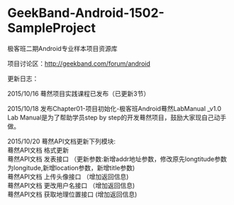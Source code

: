 # GeekBand-Android-1502-SampleProject

极客班二期Android专业样本项目资源库

项目讨论区：http://geekband.com/forum/android

更新日志：

2015/10/16 蓦然项目实践课程已发布（已更新3节）

2015/10/18 发布Chapter01-项目初始化-极客班Android蓦然LabManual _v1.0  
Lab Manual是为了帮助学员step by step的开发蓦然项目，鼓励大家现自己动手做。

2015/10/20 蓦然API文档更新下列模块:  
 蓦然API文档 格式更新  
 蓦然API文档 发表接口 （更新参数:新增addr地址参数，修改原先longtitude参数为longitude,新增location参数，新增title参数)  
 蓦然API文档 上传头像接口 （增加返回信息)  
 蓦然API文档 更改用户名接口 （增加返回信息)  
 蓦然API文档 获取地理位置接口 (增加返回信息)   
 
